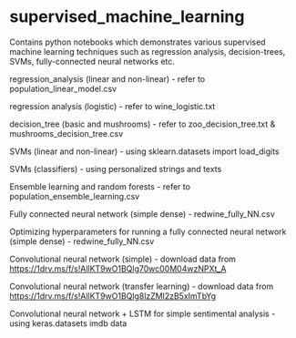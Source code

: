 # supervised_machine_learning
Contains python notebooks which demonstrates various supervised machine learning techniques such as regression analysis, decision-trees, 
SVMs, fully-connected neural networks etc.

regression_analysis (linear and non-linear) - refer to population_linear_model.csv

regression analysis (logistic) - refer to wine_logistic.txt

decision_tree (basic and mushrooms) - refer to zoo_decision_tree.txt & mushrooms_decision_tree.csv

SVMs (linear and non-linear) - using sklearn.datasets import load_digits

SVMs (classifiers) - using personalized strings and texts

Ensemble learning and random forests - refer to population_ensemble_learning.csv

Fully connected neural network (simple dense) - redwine_fully_NN.csv

Optimizing hyperparameters for running a fully connected neural network (simple dense) - redwine_fully_NN.csv

Convolutional neural network (simple) - download data from https://1drv.ms/f/s!AllKT9wO1BQlg70wc00M04wzNPXt_A

Convolutional neural network (transfer learning) - download data from https://1drv.ms/f/s!AllKT9wO1BQlg8lzZMl2zB5xImTbYg

Convolutional neural network + LSTM for simple sentimental analysis - using keras.datasets imdb data
